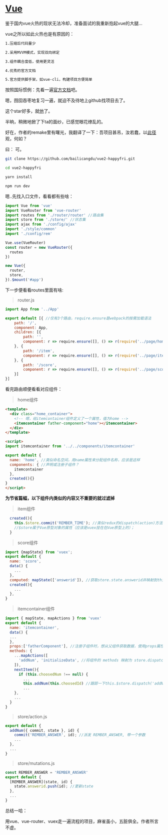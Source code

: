 # [Vue](https://cn.vuejs.org "vue")

鉴于国内vue火热的现状无法冷却，准备面试的我重新抱起vue的大腿...

vue之所以如此火热也是有原因的：

```bash
1.压缩后代码量少

2.采用MVVM模式，实现双向绑定

3.组件耦合度低，使用更灵活

4.优秀的官方文档

5.官方提供脚手架，如vue-cli，构建项目方便简单
```

按照国际惯例：先看一遍[官方文档](https://cn.vuejs.org "vue")吧。

嗯，囫囵吞枣地复习一遍，就迫不及待地上github找项目去了。

这个star好多，就[他](https://github.com/bailicangdu/vue2-elm "vue2-elm")了。

半晌，稍微地掀了下ta的面纱，已感觉眼花缭乱的。

好在，作者的remake里有曙光，我翻译了一下：吾项目甚吊，汝若蠢，以[此径](https://github.com/bailicangdu/vue2-happyfri "vue2-happyfri")观，何如？

曰： 可。

```bash
git clone https://github.com/bailicangdu/vue2-happyfri.git  

cd vue2-happyfri

yarn install

npm run dev
```

嗯..先找入口文件，看看都有些啥：

```javascript
import Vue from 'vue'
import VueRouter from 'vue-router'
import routes from './router/router' //路由集
import store from './store/' //状态集
import ajax from './config/ajax'
import './style/common'
import './config/rem'

Vue.use(VueRouter)
const router = new VueRouter({
  routes
})

new Vue({
  router,
  store,
}).$mount('#app')
```

下一步便看看routes里面有啥:

>router.js

```javascript
import App from '../App'

export default [{ //仅有3个路由，require.ensure是webpack的按需加载语法
    path: '/',
    component: App,
    children: [{
        path: '',
        component: r => require.ensure([], () => r(require('../page/home')), 'home')
    }, {
        path: '/item',
        component: r => require.ensure([], () => r(require('../page/item')), 'item')
    }, {
        path: '/score',
        component: r => require.ensure([], () => r(require('../page/score')), 'score')
    }]
}]
```

看完路由顺便看看对应组件：
>home组件

```html
<template>
  <div class="home_container">
    <!-- 嗯，给itemcontainer组件定义了一个属性，值为home -->
    <itemcontainer father-component="home"></itemcontainer>
  </div>
</template>

<script>
import itemcontainer from '../../components/itemcontainer'

export default {
  name: 'home', //类似命名空间，用name属性来分配组件名称，应该是这样
  components: { //声明或注册子组件？
    itemcontainer
  },
  created(){}
}
</script>
```

**为节省篇幅，以下组件内类似的内容又不重要的就过滤掉**

>item组件

```javascript
  created(){
    this.$store.commit('REMBER_TIME'); //类似redux的dispatch(action)方法，Vuex.Store()方法会侦听commit触发的事件，更新state;
    //$store属于Vue原型对象的属性（应该是vuex挂在在Vue原型上的）；
  }
```

>score组件

```javascript
import {mapState} from 'vuex';
export default {
  name: 'score',
  data() {
    ...
  },
  computed: mapState(['answerid']), //获取store.state.answerid并映射到this.answerid
  created(){
    ...
  },
}
```

>itemcontainer组件

```javascript
import { mapState, mapActions } from 'vuex'
export default {
  name: 'itemcontainer',
  data() {
  ...
  },
  props:['fatherComponent'], //注册子组件时，想从父组件获取数据，使用props属性
  methods: {
    ...mapActions([
      'addNum', 'initializeData', //将组件的 methods 映射为 store.dispatch 调用
    ]),
    nextItem(){
      if (this.choosedNum !== null) {
        ...
        this.addNum(this.choosedId) //跟踪一下this.$store.dispatch('addNum')
        ...
    },
    ...
  }
}
```

>store/action.js

```javascript
export default {
  addNum({ commit, state }, id) {
    commit('REMBER_ANSWER', id); //派发 REMBER_ANSWER, 带一个参数
    ...
  },
  ...
}
```

>store/mutations.js

```javascript
const REMBER_ANSWER = 'REMBER_ANSWER'
export default {
  [REMBER_ANSWER](state, id) {
    state.answerid.push(id); //更新state
  },
  ...
}
```

总结一哈：

用vue、vue-router、vuex走一遍流程的项目，麻雀虽小，五脏俱全。作者所言不虚。
